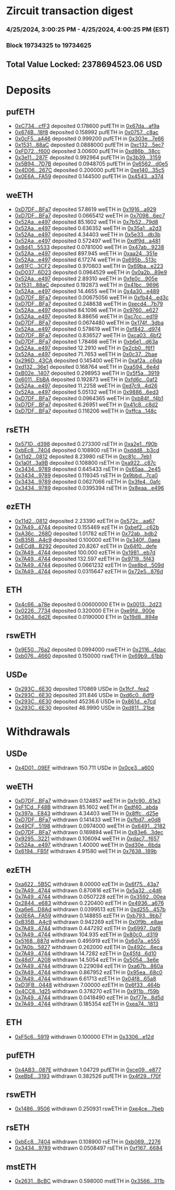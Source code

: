 # Zircuit transaction digest
### 4/25/2024, 3:00:25 PM - 4/25/2024, 4:00:25 PM (EST)
### Block 19734325 to 19734625

## Total Value Locked: 2378694523.06 USD

# Deposits
## pufETH
- [0xC734...cfF3](https://etherscan.io/address/0xC734685706655c35E5330aFD726E728513F9cfF3) deposited 0.178600 pufETH in [0x67da...af9a](https://etherscan.io/tx/0xC734685706655c35E5330aFD726E728513F9cfF3)
- [0x674B...18f8](https://etherscan.io/address/0x674BB66844E69E165BF31AE5d8dA61dCF4f418f8) deposited 0.158992 pufETH in [0x0757...c8ac](https://etherscan.io/tx/0x674BB66844E69E165BF31AE5d8dA61dCF4f418f8)
- [0x0cF5...a446](https://etherscan.io/address/0x0cF5C3cBC8649b18Ff1D63aE2f556662A06Ca446) deposited 0.999200 pufETH in [0x303e...7e66](https://etherscan.io/tx/0x0cF5C3cBC8649b18Ff1D63aE2f556662A06Ca446)
- [0x1531...88aC](https://etherscan.io/address/0x15315AB53233e929afaCF34F0b5fA83BB77188aC) deposited 0.0888000 pufETH in [0xc132...5ec7](https://etherscan.io/tx/0x15315AB53233e929afaCF34F0b5fA83BB77188aC)
- [0xFD72...f600](https://etherscan.io/address/0xFD72D22E71bef4f804D925944F4FBAc20C06f600) deposited 3.00600 pufETH in [0xd86b...38cc](https://etherscan.io/tx/0xFD72D22E71bef4f804D925944F4FBAc20C06f600)
- [0x3e11...287F](https://etherscan.io/address/0x3e118432FDd32517AA8cb29e13813B05E1e8287F) deposited 0.992964 pufETH in [0x3b39...3159](https://etherscan.io/tx/0x3e118432FDd32517AA8cb29e13813B05E1e8287F)
- [0x5B94...7D7B](https://etherscan.io/address/0x5B9487C288726bc9bb1652Bd731D5a352edf7D7B) deposited 0.0948705 pufETH in [0x6562...d0e5](https://etherscan.io/tx/0x5B9487C288726bc9bb1652Bd731D5a352edf7D7B)
- [0x4D06...267C](https://etherscan.io/address/0x4D061713f112100Fbda4C7d4D8e82000AD90267C) deposited 0.200000 pufETH in [0xe140...35c5](https://etherscan.io/tx/0x4D061713f112100Fbda4C7d4D8e82000AD90267C)
- [0x0E6A...FA59](https://etherscan.io/address/0x0E6A0Bda2a79DDa1113aa24B7c5cE31FBDc0FA59) deposited 0.144500 pufETH in [0x4543...a374](https://etherscan.io/tx/0x0E6A0Bda2a79DDa1113aa24B7c5cE31FBDc0FA59)
## weETH
- [0xD7DF...BFa7](https://etherscan.io/address/0xD7DF7E085214743530afF339aFC420c7c720BFa7) deposited 57.8619 weETH in [0x1916...a929](https://etherscan.io/tx/0xD7DF7E085214743530afF339aFC420c7c720BFa7)
- [0xD7DF...BFa7](https://etherscan.io/address/0xD7DF7E085214743530afF339aFC420c7c720BFa7) deposited 0.0665412 weETH in [0x7098...6ec7](https://etherscan.io/tx/0xD7DF7E085214743530afF339aFC420c7c720BFa7)
- [0x52Aa...e497](https://etherscan.io/address/0x52Aa899454998Be5b000Ad077a46Bbe360F4e497) deposited 85.1602 weETH in [0x7b52...79d8](https://etherscan.io/tx/0x52Aa899454998Be5b000Ad077a46Bbe360F4e497)
- [0x52Aa...e497](https://etherscan.io/address/0x52Aa899454998Be5b000Ad077a46Bbe360F4e497) deposited 0.636352 weETH in [0x35a1...a2d3](https://etherscan.io/tx/0x52Aa899454998Be5b000Ad077a46Bbe360F4e497)
- [0x52Aa...e497](https://etherscan.io/address/0x52Aa899454998Be5b000Ad077a46Bbe360F4e497) deposited 4.34403 weETH in [0x5e33...db3b](https://etherscan.io/tx/0x52Aa899454998Be5b000Ad077a46Bbe360F4e497)
- [0x52Aa...e497](https://etherscan.io/address/0x52Aa899454998Be5b000Ad077a46Bbe360F4e497) deposited 0.572497 weETH in [0xdf9d...a481](https://etherscan.io/tx/0x52Aa899454998Be5b000Ad077a46Bbe360F4e497)
- [0x8d41...5533](https://etherscan.io/address/0x8d419712e15c6e4Ec7db1bfFD13b47C3F01B5533) deposited 0.0781000 weETH in [0x47ab...9238](https://etherscan.io/tx/0x8d419712e15c6e4Ec7db1bfFD13b47C3F01B5533)
- [0x52Aa...e497](https://etherscan.io/address/0x52Aa899454998Be5b000Ad077a46Bbe360F4e497) deposited 897.945 weETH in [0xaa24...351e](https://etherscan.io/tx/0x52Aa899454998Be5b000Ad077a46Bbe360F4e497)
- [0x52Aa...e497](https://etherscan.io/address/0x52Aa899454998Be5b000Ad077a46Bbe360F4e497) deposited 6.17274 weETH in [0x695b...513c](https://etherscan.io/tx/0x52Aa899454998Be5b000Ad077a46Bbe360F4e497)
- [0x61FC...3CF2](https://etherscan.io/address/0x61FCA3542C0Ed584f88E6c1Ea321F44CF79A3CF2) deposited 0.970803 weETH in [0x69ba...e223](https://etherscan.io/tx/0x61FCA3542C0Ed584f88E6c1Ea321F44CF79A3CF2)
- [0xD037...6D23](https://etherscan.io/address/0xD037F8b0383e0fdA4Ba8369834D3D96DB9106D23) deposited 0.0964529 weETH in [0x0a2b...89e9](https://etherscan.io/tx/0xD037F8b0383e0fdA4Ba8369834D3D96DB9106D23)
- [0x52Aa...e497](https://etherscan.io/address/0x52Aa899454998Be5b000Ad077a46Bbe360F4e497) deposited 2.89310 weETH in [0xfe0c...905e](https://etherscan.io/tx/0x52Aa899454998Be5b000Ad077a46Bbe360F4e497)
- [0x1531...88aC](https://etherscan.io/address/0x15315AB53233e929afaCF34F0b5fA83BB77188aC) deposited 0.192873 weETH in [0x41bc...9696](https://etherscan.io/tx/0x15315AB53233e929afaCF34F0b5fA83BB77188aC)
- [0x52Aa...e497](https://etherscan.io/address/0x52Aa899454998Be5b000Ad077a46Bbe360F4e497) deposited 14.4655 weETH in [0x4a30...e489](https://etherscan.io/tx/0x52Aa899454998Be5b000Ad077a46Bbe360F4e497)
- [0xD7DF...BFa7](https://etherscan.io/address/0xD7DF7E085214743530afF339aFC420c7c720BFa7) deposited 0.00675056 weETH in [0xfb44...ed3c](https://etherscan.io/tx/0xD7DF7E085214743530afF339aFC420c7c720BFa7)
- [0xD7DF...BFa7](https://etherscan.io/address/0xD7DF7E085214743530afF339aFC420c7c720BFa7) deposited 0.248638 weETH in [0xecd4...7b79](https://etherscan.io/tx/0xD7DF7E085214743530afF339aFC420c7c720BFa7)
- [0x52Aa...e497](https://etherscan.io/address/0x52Aa899454998Be5b000Ad077a46Bbe360F4e497) deposited 84.1096 weETH in [0x9760...e627](https://etherscan.io/tx/0x52Aa899454998Be5b000Ad077a46Bbe360F4e497)
- [0x52Aa...e497](https://etherscan.io/address/0x52Aa899454998Be5b000Ad077a46Bbe360F4e497) deposited 8.88656 weETH in [0xc7cc...ed19](https://etherscan.io/tx/0x52Aa899454998Be5b000Ad077a46Bbe360F4e497)
- [0xD7DF...BFa7](https://etherscan.io/address/0xD7DF7E085214743530afF339aFC420c7c720BFa7) deposited 0.0674480 weETH in [0x174f...3dba](https://etherscan.io/tx/0xD7DF7E085214743530afF339aFC420c7c720BFa7)
- [0x52Aa...e497](https://etherscan.io/address/0x52Aa899454998Be5b000Ad077a46Bbe360F4e497) deposited 0.578619 weETH in [0xf842...d974](https://etherscan.io/tx/0x52Aa899454998Be5b000Ad077a46Bbe360F4e497)
- [0xD7DF...BFa7](https://etherscan.io/address/0xD7DF7E085214743530afF339aFC420c7c720BFa7) deposited 0.836527 weETH in [0xca03...6bf2](https://etherscan.io/tx/0xD7DF7E085214743530afF339aFC420c7c720BFa7)
- [0xD7DF...BFa7](https://etherscan.io/address/0xD7DF7E085214743530afF339aFC420c7c720BFa7) deposited 1.78466 weETH in [0xb6e1...d63a](https://etherscan.io/tx/0xD7DF7E085214743530afF339aFC420c7c720BFa7)
- [0x52Aa...e497](https://etherscan.io/address/0x52Aa899454998Be5b000Ad077a46Bbe360F4e497) deposited 12.2910 weETH in [0x2cb0...f6f1](https://etherscan.io/tx/0x52Aa899454998Be5b000Ad077a46Bbe360F4e497)
- [0x52Aa...e497](https://etherscan.io/address/0x52Aa899454998Be5b000Ad077a46Bbe360F4e497) deposited 71.7653 weETH in [0x0c37...2bae](https://etherscan.io/tx/0x52Aa899454998Be5b000Ad077a46Bbe360F4e497)
- [0x296D...43CA](https://etherscan.io/address/0x296Df14CD0b0943B1c05081A01Fe2583529c43CA) deposited 0.145400 weETH in [0xaf2a...c6da](https://etherscan.io/tx/0x296Df14CD0b0943B1c05081A01Fe2583529c43CA)
- [0xd132...36e1](https://etherscan.io/address/0xd1322A1249673c5e3455683e6C7E68F2146636e1) deposited 0.168764 weETH in [0xa594...6e4d](https://etherscan.io/tx/0xd1322A1249673c5e3455683e6C7E68F2146636e1)
- [0xB02e...1407](https://etherscan.io/address/0xB02e20Eef917a5eA1228F0829E2e8B6b5Dda1407) deposited 0.298953 weETH in [0x5f5a...3919](https://etherscan.io/tx/0xB02e20Eef917a5eA1228F0829E2e8B6b5Dda1407)
- [0x6011...EbBA](https://etherscan.io/address/0x6011D7610D9d7E59855768613e8Ed0156Ef2EbBA) deposited 0.192873 weETH in [0xfd6c...0af2](https://etherscan.io/tx/0x6011D7610D9d7E59855768613e8Ed0156Ef2EbBA)
- [0x52Aa...e497](https://etherscan.io/address/0x52Aa899454998Be5b000Ad077a46Bbe360F4e497) deposited 11.2258 weETH in [0xd7c9...4d26](https://etherscan.io/tx/0x52Aa899454998Be5b000Ad077a46Bbe360F4e497)
- [0x52Aa...e497](https://etherscan.io/address/0x52Aa899454998Be5b000Ad077a46Bbe360F4e497) deposited 5.05132 weETH in [0x9886...6ed3](https://etherscan.io/tx/0x52Aa899454998Be5b000Ad077a46Bbe360F4e497)
- [0xD7DF...BFa7](https://etherscan.io/address/0xD7DF7E085214743530afF339aFC420c7c720BFa7) deposited 0.0964365 weETH in [0xb84f...f4b1](https://etherscan.io/tx/0xD7DF7E085214743530afF339aFC420c7c720BFa7)
- [0xD7DF...BFa7](https://etherscan.io/address/0xD7DF7E085214743530afF339aFC420c7c720BFa7) deposited 6.26951 weETH in [0x41c8...c8d2](https://etherscan.io/tx/0xD7DF7E085214743530afF339aFC420c7c720BFa7)
- [0xD7DF...BFa7](https://etherscan.io/address/0xD7DF7E085214743530afF339aFC420c7c720BFa7) deposited 0.116206 weETH in [0xffca...148c](https://etherscan.io/tx/0xD7DF7E085214743530afF339aFC420c7c720BFa7)
## rsETH
- [0x571D...d398](https://etherscan.io/address/0x571D0b9D5A40342C23AEF69ED64F9a3B25E8d398) deposited 0.273300 rsETH in [0xa2e1...f90b](https://etherscan.io/tx/0x571D0b9D5A40342C23AEF69ED64F9a3B25E8d398)
- [0xbEc8...7404](https://etherscan.io/address/0xbEc82D6d51cd1bca06746a6AB8C5000817127404) deposited 0.108900 rsETH in [0xddd8...b3cd](https://etherscan.io/tx/0xbEc82D6d51cd1bca06746a6AB8C5000817127404)
- [0x11d2...0812](https://etherscan.io/address/0x11d2168F37409b96453E4DE1E0e39B1D5BBe0812) deposited 8.23980 rsETH in [0xc81c...7eb1](https://etherscan.io/tx/0x11d2168F37409b96453E4DE1E0e39B1D5BBe0812)
- [0x1a0f...3a9B](https://etherscan.io/address/0x1a0f02F2C4e2C49642b0480Aa9bCb0D9B36D3a9B) deposited 0.108800 rsETH in [0xa922...c87c](https://etherscan.io/tx/0x1a0f02F2C4e2C49642b0480Aa9bCb0D9B36D3a9B)
- [0x3434...9789](https://etherscan.io/address/0x34349c5569e7B846c3558961552D2202760A9789) deposited 0.645433 rsETH in [0x65aa...2e45](https://etherscan.io/tx/0x34349c5569e7B846c3558961552D2202760A9789)
- [0x3434...9789](https://etherscan.io/address/0x34349c5569e7B846c3558961552D2202760A9789) deposited 0.119345 rsETH in [0x9bbd...7ca0](https://etherscan.io/tx/0x34349c5569e7B846c3558961552D2202760A9789)
- [0x3434...9789](https://etherscan.io/address/0x34349c5569e7B846c3558961552D2202760A9789) deposited 0.0627066 rsETH in [0x3fe4...0afc](https://etherscan.io/tx/0x34349c5569e7B846c3558961552D2202760A9789)
- [0x3434...9789](https://etherscan.io/address/0x34349c5569e7B846c3558961552D2202760A9789) deposited 0.0395394 rsETH in [0x8eaa...e496](https://etherscan.io/tx/0x34349c5569e7B846c3558961552D2202760A9789)
## ezETH
- [0x11d2...0812](https://etherscan.io/address/0x11d2168F37409b96453E4DE1E0e39B1D5BBe0812) deposited 2.23390 ezETH in [0x572c...aa67](https://etherscan.io/tx/0x11d2168F37409b96453E4DE1E0e39B1D5BBe0812)
- [0x7A49...4744](https://etherscan.io/address/0x7A493Be5c2ce014cD049Bf178a1ac0Db1B434744) deposited 0.155469 ezETH in [0xbef2...c62b](https://etherscan.io/tx/0x7A493Be5c2ce014cD049Bf178a1ac0Db1B434744)
- [0xA36c...268D](https://etherscan.io/address/0xA36c7c034809160012b652a73180556312D0268D) deposited 1.01782 ezETH in [0x72ab...bdb2](https://etherscan.io/tx/0xA36c7c034809160012b652a73180556312D0268D)
- [0xB35B...A4c9](https://etherscan.io/address/0xB35BEcA10f51b919B2F03D5d52A3c48dD990A4c9) deposited 0.100000 ezETH in [0x340f...0aea](https://etherscan.io/tx/0xB35BEcA10f51b919B2F03D5d52A3c48dD990A4c9)
- [0xECd8...B292](https://etherscan.io/address/0xECd8aA7Bca4CEFA18a6bFC5471CE7Cba00b9B292) deposited 20.8267 ezETH in [0x64f0...defe](https://etherscan.io/tx/0xECd8aA7Bca4CEFA18a6bFC5471CE7Cba00b9B292)
- [0x7A49...4744](https://etherscan.io/address/0x7A493Be5c2ce014cD049Bf178a1ac0Db1B434744) deposited 100.000 ezETH in [0x1981...eb7d](https://etherscan.io/tx/0x7A493Be5c2ce014cD049Bf178a1ac0Db1B434744)
- [0x7A49...4744](https://etherscan.io/address/0x7A493Be5c2ce014cD049Bf178a1ac0Db1B434744) deposited 132.597 ezETH in [0x9719...5f43](https://etherscan.io/tx/0x7A493Be5c2ce014cD049Bf178a1ac0Db1B434744)
- [0x7A49...4744](https://etherscan.io/address/0x7A493Be5c2ce014cD049Bf178a1ac0Db1B434744) deposited 0.0661232 ezETH in [0xe8bd...509d](https://etherscan.io/tx/0x7A493Be5c2ce014cD049Bf178a1ac0Db1B434744)
- [0x7A49...4744](https://etherscan.io/address/0x7A493Be5c2ce014cD049Bf178a1ac0Db1B434744) deposited 0.0315647 ezETH in [0x72e5...876d](https://etherscan.io/tx/0x7A493Be5c2ce014cD049Bf178a1ac0Db1B434744)
## ETH
- [0x4c66...a78e](https://etherscan.io/address/0x4c66326C2eEc6c1063C08fF70579d9E0eb93a78e) deposited 0.00600000 ETH in [0x0013...2d23](https://etherscan.io/tx/0x4c66326C2eEc6c1063C08fF70579d9E0eb93a78e)
- [0x0226...7734](https://etherscan.io/address/0x02268A01ddAb2840e02ae1e7c97F2D08f6C57734) deposited 0.320000 ETH in [0xe9fd...900e](https://etherscan.io/tx/0x02268A01ddAb2840e02ae1e7c97F2D08f6C57734)
- [0x3804...6d2E](https://etherscan.io/address/0x3804235eA46E08164C499E18268C1E03bcb66d2E) deposited 0.0190000 ETH in [0x19d8...894e](https://etherscan.io/tx/0x3804235eA46E08164C499E18268C1E03bcb66d2E)
## rswETH
- [0x9E50...76a2](https://etherscan.io/address/0x9E500554253bE45013E94F54F318321749cD76a2) deposited 0.0994000 rswETH in [0x2116...4dac](https://etherscan.io/tx/0x9E500554253bE45013E94F54F318321749cD76a2)
- [0xb076...4660](https://etherscan.io/address/0xb076b735E6E3DdB5Ac9376c9E0828449835A4660) deposited 0.150000 rswETH in [0x69b9...61bb](https://etherscan.io/tx/0xb076b735E6E3DdB5Ac9376c9E0828449835A4660)
## USDe
- [0x293C...6E30](https://etherscan.io/address/0x293C6937D8D82e05B01335F7B33FBA0c8e256E30) deposited 170869 USDe in [0x1fcf...fea2](https://etherscan.io/tx/0x293C6937D8D82e05B01335F7B33FBA0c8e256E30)
- [0x293C...6E30](https://etherscan.io/address/0x293C6937D8D82e05B01335F7B33FBA0c8e256E30) deposited 311.846 USDe in [0xd6c0...6df9](https://etherscan.io/tx/0x293C6937D8D82e05B01335F7B33FBA0c8e256E30)
- [0x293C...6E30](https://etherscan.io/address/0x293C6937D8D82e05B01335F7B33FBA0c8e256E30) deposited 45236.6 USDe in [0x861d...e7cd](https://etherscan.io/tx/0x293C6937D8D82e05B01335F7B33FBA0c8e256E30)
- [0x293C...6E30](https://etherscan.io/address/0x293C6937D8D82e05B01335F7B33FBA0c8e256E30) deposited 46.9990 USDe in [0xd811...21be](https://etherscan.io/tx/0x293C6937D8D82e05B01335F7B33FBA0c8e256E30)
# Withdrawals
## USDe
- [0x4D01...09EF](https://etherscan.io/address/0x4D01EaEb9ec126F6f2C9DB12228fe5e36e2809EF) withdrawn 150.711 USDe in [0x0ce3...a600](https://etherscan.io/tx/0x4D01EaEb9ec126F6f2C9DB12228fe5e36e2809EF)
## weETH
- [0xD7DF...BFa7](https://etherscan.io/address/0xD7DF7E085214743530afF339aFC420c7c720BFa7) withdrawn 0.124857 weETH in [0xfc90...61e3](https://etherscan.io/tx/0xD7DF7E085214743530afF339aFC420c7c720BFa7)
- [0xF1Cd...F48B](https://etherscan.io/address/0xF1Cd7CcD052d8DeDEa7005A88E39Fdb5205BF48B) withdrawn 85.1602 weETH in [0xdf40...abda](https://etherscan.io/tx/0xF1Cd7CcD052d8DeDEa7005A88E39Fdb5205BF48B)
- [0x397a...E843](https://etherscan.io/address/0x397ae3D98a47081fE1CA76bb62617cCe9afFE843) withdrawn 4.34403 weETH in [0x8ffc...d25e](https://etherscan.io/tx/0x397ae3D98a47081fE1CA76bb62617cCe9afFE843)
- [0xD7DF...BFa7](https://etherscan.io/address/0xD7DF7E085214743530afF339aFC420c7c720BFa7) withdrawn 0.141433 weETH in [0xfbd7...e0d8](https://etherscan.io/tx/0xD7DF7E085214743530afF339aFC420c7c720BFa7)
- [0x49CF...5198](https://etherscan.io/address/0x49CF84764541fbf08b2A052b949435848baE5198) withdrawn 0.0974000 weETH in [0x6491...2182](https://etherscan.io/tx/0x49CF84764541fbf08b2A052b949435848baE5198)
- [0xD7DF...BFa7](https://etherscan.io/address/0xD7DF7E085214743530afF339aFC420c7c720BFa7) withdrawn 0.169894 weETH in [0x83e6...3dec](https://etherscan.io/tx/0xD7DF7E085214743530afF339aFC420c7c720BFa7)
- [0x9295...3221](https://etherscan.io/address/0x9295469C4bfa76E708Ee0fBE591Dac98E2343221) withdrawn 0.106094 weETH in [0xdac7...f657](https://etherscan.io/tx/0x9295469C4bfa76E708Ee0fBE591Dac98E2343221)
- [0x52Aa...e497](https://etherscan.io/address/0x52Aa899454998Be5b000Ad077a46Bbe360F4e497) withdrawn 1.40000 weETH in [0xd30e...6bda](https://etherscan.io/tx/0x52Aa899454998Be5b000Ad077a46Bbe360F4e497)
- [0x6194...FB5f](https://etherscan.io/address/0x6194B725e9D6c713eD3206D4F6814862e7EbFB5f) withdrawn 4.91580 weETH in [0x7638...189b](https://etherscan.io/tx/0x6194B725e9D6c713eD3206D4F6814862e7EbFB5f)
## ezETH
- [0xa622...5B5C](https://etherscan.io/address/0xa6223f184A9a2097B3bB9b72787b36Cfa31D5B5C) withdrawn 8.00000 ezETH in [0x6f75...43a7](https://etherscan.io/tx/0xa6223f184A9a2097B3bB9b72787b36Cfa31D5B5C)
- [0x7A49...4744](https://etherscan.io/address/0x7A493Be5c2ce014cD049Bf178a1ac0Db1B434744) withdrawn 0.870816 ezETH in [0x5a32...c4d6](https://etherscan.io/tx/0x7A493Be5c2ce014cD049Bf178a1ac0Db1B434744)
- [0x7A49...4744](https://etherscan.io/address/0x7A493Be5c2ce014cD049Bf178a1ac0Db1B434744) withdrawn 0.0507228 ezETH in [0x3592...00ea](https://etherscan.io/tx/0x7A493Be5c2ce014cD049Bf178a1ac0Db1B434744)
- [0x2844...e683](https://etherscan.io/address/0x2844215721db037c7Cb203b3352DA10A6ABBe683) withdrawn 0.220400 ezETH in [0x4936...a676](https://etherscan.io/tx/0x2844215721db037c7Cb203b3352DA10A6ABBe683)
- [0xa6e6...D8Ad](https://etherscan.io/address/0xa6e657676A9cf8E80fBe307a2f9709CeA68DD8Ad) withdrawn 0.0399513 ezETH in [0xd255...457b](https://etherscan.io/tx/0xa6e657676A9cf8E80fBe307a2f9709CeA68DD8Ad)
- [0x0E6A...FA59](https://etherscan.io/address/0x0E6A0Bda2a79DDa1113aa24B7c5cE31FBDc0FA59) withdrawn 0.148855 ezETH in [0xb793...9bb7](https://etherscan.io/tx/0x0E6A0Bda2a79DDa1113aa24B7c5cE31FBDc0FA59)
- [0xB35B...A4c9](https://etherscan.io/address/0xB35BEcA10f51b919B2F03D5d52A3c48dD990A4c9) withdrawn 0.942269 ezETH in [0x0f9b...e8ae](https://etherscan.io/tx/0xB35BEcA10f51b919B2F03D5d52A3c48dD990A4c9)
- [0x7A49...4744](https://etherscan.io/address/0x7A493Be5c2ce014cD049Bf178a1ac0Db1B434744) withdrawn 0.447292 ezETH in [0x6997...0af8](https://etherscan.io/tx/0x7A493Be5c2ce014cD049Bf178a1ac0Db1B434744)
- [0x7A49...4744](https://etherscan.io/address/0x7A493Be5c2ce014cD049Bf178a1ac0Db1B434744) withdrawn 104.935 ezETH in [0x80c0...d319](https://etherscan.io/tx/0x7A493Be5c2ce014cD049Bf178a1ac0Db1B434744)
- [0x5168...887d](https://etherscan.io/address/0x5168403e3C9f1b445fbd8116F4a81958e188887d) withdrawn 0.495919 ezETH in [0x6d7a...e555](https://etherscan.io/tx/0x5168403e3C9f1b445fbd8116F4a81958e188887d)
- [0x7A0b...5827](https://etherscan.io/address/0x7A0b598722fCc5dF478ba6a83E8d9BA15ae65827) withdrawn 0.262000 ezETH in [0x492c...6eca](https://etherscan.io/tx/0x7A0b598722fCc5dF478ba6a83E8d9BA15ae65827)
- [0x7A49...4744](https://etherscan.io/address/0x7A493Be5c2ce014cD049Bf178a1ac0Db1B434744) withdrawn 14.7282 ezETH in [0x45fd...6d10](https://etherscan.io/tx/0x7A493Be5c2ce014cD049Bf178a1ac0Db1B434744)
- [0x48d7...A208](https://etherscan.io/address/0x48d732E704b90D77aF8eC46Fcf5cD75e03afA208) withdrawn 14.5054 ezETH in [0x5054...3e6e](https://etherscan.io/tx/0x48d732E704b90D77aF8eC46Fcf5cD75e03afA208)
- [0x7A49...4744](https://etherscan.io/address/0x7A493Be5c2ce014cD049Bf178a1ac0Db1B434744) withdrawn 0.229094 ezETH in [0xa67b...860a](https://etherscan.io/tx/0x7A493Be5c2ce014cD049Bf178a1ac0Db1B434744)
- [0x7A49...4744](https://etherscan.io/address/0x7A493Be5c2ce014cD049Bf178a1ac0Db1B434744) withdrawn 0.867952 ezETH in [0x95ea...68c0](https://etherscan.io/tx/0x7A493Be5c2ce014cD049Bf178a1ac0Db1B434744)
- [0x7A49...4744](https://etherscan.io/address/0x7A493Be5c2ce014cD049Bf178a1ac0Db1B434744) withdrawn 6.61713 ezETH in [0x04f8...65a8](https://etherscan.io/tx/0x7A493Be5c2ce014cD049Bf178a1ac0Db1B434744)
- [0xD3FB...0448](https://etherscan.io/address/0xD3FBdEa1ccAf6551e33084766Cf090c680130448) withdrawn 7.00000 ezETH in [0x6f33...464b](https://etherscan.io/tx/0xD3FBdEa1ccAf6551e33084766Cf090c680130448)
- [0x4CC8...1d25](https://etherscan.io/address/0x4CC894a284B70342488109c9C49EFe31a5a21d25) withdrawn 0.378270 ezETH in [0x911b...f59b](https://etherscan.io/tx/0x4CC894a284B70342488109c9C49EFe31a5a21d25)
- [0x7A49...4744](https://etherscan.io/address/0x7A493Be5c2ce014cD049Bf178a1ac0Db1B434744) withdrawn 0.0418490 ezETH in [0xf77e...8d5d](https://etherscan.io/tx/0x7A493Be5c2ce014cD049Bf178a1ac0Db1B434744)
- [0x7A49...4744](https://etherscan.io/address/0x7A493Be5c2ce014cD049Bf178a1ac0Db1B434744) withdrawn 0.185354 ezETH in [0xea74...1813](https://etherscan.io/tx/0x7A493Be5c2ce014cD049Bf178a1ac0Db1B434744)
## ETH
- [0xF5c6...5919](https://etherscan.io/address/0xF5c6e29c082Ed44a553205A79A9f4DB051605919) withdrawn 0.100000 ETH in [0x3306...e12d](https://etherscan.io/tx/0xF5c6e29c082Ed44a553205A79A9f4DB051605919)
## pufETH
- [0x4AB3...087E](https://etherscan.io/address/0x4AB31f5e63B84AfbC9592c04eDfAcBbb05Fc087E) withdrawn 1.04729 pufETH in [0xce09...e877](https://etherscan.io/tx/0x4AB31f5e63B84AfbC9592c04eDfAcBbb05Fc087E)
- [0xeBbE...3193](https://etherscan.io/address/0xeBbEEe8B7bdD5be938d2e99c9e4b99A445A63193) withdrawn 0.382526 pufETH in [0x4f29...f70f](https://etherscan.io/tx/0xeBbEEe8B7bdD5be938d2e99c9e4b99A445A63193)
## rswETH
- [0x1486...9506](https://etherscan.io/address/0x1486793f33348FCd343f3555D53C9CFEB0D99506) withdrawn 0.250931 rswETH in [0xe4ce...7beb](https://etherscan.io/tx/0x1486793f33348FCd343f3555D53C9CFEB0D99506)
## rsETH
- [0xbEc8...7404](https://etherscan.io/address/0xbEc82D6d51cd1bca06746a6AB8C5000817127404) withdrawn 0.108900 rsETH in [0xb069...2276](https://etherscan.io/tx/0xbEc82D6d51cd1bca06746a6AB8C5000817127404)
- [0x3434...9789](https://etherscan.io/address/0x34349c5569e7B846c3558961552D2202760A9789) withdrawn 0.0508497 rsETH in [0xf167...6684](https://etherscan.io/tx/0x34349c5569e7B846c3558961552D2202760A9789)
## mstETH
- [0x2631...BcBC](https://etherscan.io/address/0x2631d0518286d5ba09135EEBEF730952199EBcBC) withdrawn 0.598000 mstETH in [0x3566...311b](https://etherscan.io/tx/0x2631d0518286d5ba09135EEBEF730952199EBcBC)
